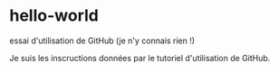 # hello-world
essai d'utilisation de GitHub (je n'y connais rien !)

Je suis les inscructions données par le tutoriel d'utilisation de GitHub.
